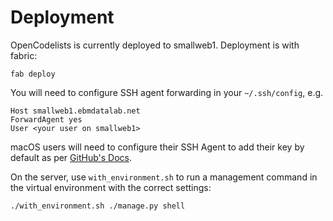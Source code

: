 # Deployment

OpenCodelists is currently deployed to smallweb1.  Deployment is with fabric:

```
fab deploy
```

You will need to configure SSH agent forwarding in your `~/.ssh/config`, e.g.

    Host smallweb1.ebmdatalab.net
    ForwardAgent yes
    User <your user on smallweb1>


macOS users will need to configure their SSH Agent to add their key by default as per [GitHub's Docs](https://docs.github.com/en/github/authenticating-to-github/generating-a-new-ssh-key-and-adding-it-to-the-ssh-agent#adding-your-ssh-key-to-the-ssh-agent).

On the server, use `with_environment.sh` to run a management command in the virtual environment with the correct settings:

```
./with_environment.sh ./manage.py shell
```
